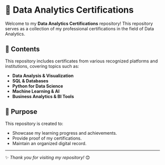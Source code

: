 # 📜 Data Analytics Certifications

Welcome to my **Data Analytics Certifications** repository! This repository serves as a collection of my professional certifications in the field of Data Analytics.

## 📂 Contents
This repository includes certificates from various recognized platforms and institutions, covering topics such as:
- **Data Analysis & Visualization**
- **SQL & Databases**
- **Python for Data Science**
- **Machine Learning & AI**
- **Business Analytics & BI Tools**

## 🎯 Purpose
This repository is created to:
- Showcase my learning progress and achievements.
- Provide proof of my certifications.
- Maintain an organized digital record.


---

✨ *Thank you for visiting my repository!* 😊
